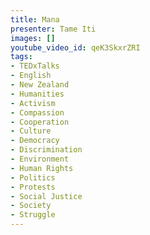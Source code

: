 ```yaml
---
title: Mana
presenter: Tame Iti
images: []
youtube_video_id: qeK3SkxrZRI
tags:
- TEDxTalks
- English
- New Zealand
- Humanities
- Activism
- Compassion
- Cooperation
- Culture
- Democracy
- Discrimination
- Environment
- Human Rights
- Politics
- Protests
- Social Justice
- Society
- Struggle
---
```

